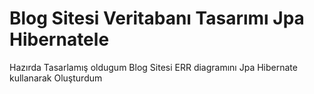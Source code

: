# Blog Sitesi Veritabanı Tasarımı Jpa Hibernatele
Hazırda Tasarlamış oldugum Blog Sitesi ERR diagramını Jpa Hibernate kullanarak Oluşturdum  
